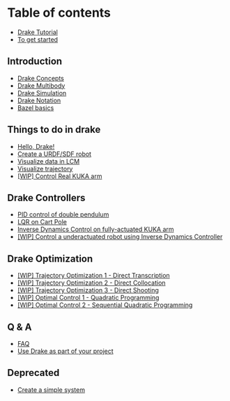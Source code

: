 # Table of contents

* [Drake Tutorial](README.md)
* [To get started](to-get-started.md)

## Introduction

* [Drake Concepts](introduction/drake-concept.md)
* [Drake Multibody](introduction/drake-multibody.md)
* [Drake Simulation](introduction/drake-simulation.md)
* [Drake Notation](introduction/drake-notation.md)
* [Bazel basics](introduction/bazel-basics.md)

## Things to do in drake <a id="thing-to-do-in-drake"></a>

* [Hello, Drake!](thing-to-do-in-drake/hello-drake.md)
* [Create a URDF/SDF robot](thing-to-do-in-drake/create-a-urdf-sdf-robot.md)
* [Visualize data in LCM](thing-to-do-in-drake/visualize-data-in-lcm.md)
* [Visualize trajectory](thing-to-do-in-drake/visualize-trajectory-in-drake-visualizer.md)
* [\[WIP\] Control Real KUKA arm](thing-to-do-in-drake/control-a-real-robot.md)

## Drake Controllers

* [PID control of double pendulum](drake-controllers/try-out-pid-controller.md)
* [LQR on Cart Pole](drake-controllers/lqr-on-cart-pole.md)
* [Inverse Dynamics Control on fully-actuated KUKA arm](drake-controllers/play-with-inverse-dynamics-controll-on-fully-actuated-system.md)
* [\[WIP\] Control a underactuated robot using Inverse Dynamics Controller](drake-controllers/control-a-underactuated-robot-using-inverse-dynamics-control.md)

## Drake Optimization <a id="optimization"></a>

* [\[WIP\] Trajectory Optimization 1 - Direct Transcription](optimization/trajectory-optimization-1-direct-transcription.md)
* [\[WIP\] Trajectory Optimization 2 - Direct Collocation](optimization/trajectory-optimization-2-direct-collocation.md)
* [\[WIP\] Trajectory Optimization 3 - Direct Shooting](optimization/trajectory-optimization-3-direct-shooting.md)
* [\[WIP\] Optimal Control 1 - Quadratic Programming](optimization/optimized-control-1-quadratic-programming.md)
* [\[WIP\] Optimal Control 2 - Sequential Quadratic Programming](optimization/optimized-control-2-sequential-quadratic-programming.md)

## Q & A

* [FAQ](q-and-a/faq.md)
* [Use Drake as part of your project](q-and-a/use-drake-as-part-of-your-project.md)

## Deprecated

* [Create a simple system](deprecated/create-a-simple-system.md)

